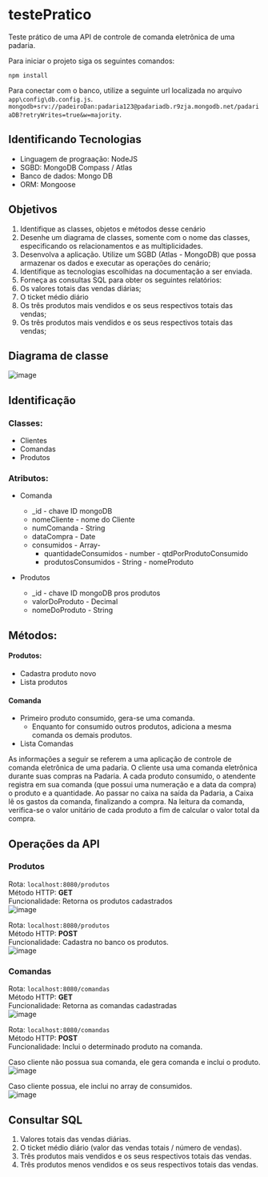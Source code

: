 # testePratico

Teste prático de uma API de controle de comanda eletrônica de uma padaria.

Para iniciar o projeto siga os seguintes comandos:
``` shell
npm install
```

Para conectar com o banco, utilize a seguinte url localizada no arquivo `app\config\db.config.js`.
`mongodb+srv://padeiroDan:padaria123@padariadb.r9zja.mongodb.net/padariaDB?retryWrites=true&w=majority`.  


## Identificando Tecnologias
- Linguagem de prograação: NodeJS
- SGBD: MongoDB Compass / Atlas 
- Banco de dados: Mongo DB
- ORM: Mongoose

## Objetivos

1. Identifique as classes, objetos e métodos desse cenário
2. Desenhe um diagrama de classes, somente com o nome das classes, especificando os relacionamentos e as multiplicidades.
3. Desenvolva a aplicação. Utilize um SGBD (Atlas - MongoDB) que possa armazenar os dados e executar as operações do cenário;
4. Identifique as tecnologias escolhidas na documentação a ser enviada.
5. Forneça as consultas SQL para obter os seguintes relatórios:
6. Os valores totais das vendas diárias;
7. O ticket médio diário
8. Os três produtos mais vendidos e os seus respectivos totais das vendas;
9. Os três produtos mais vendidos e os seus respectivos totais das vendas;

## Diagrama de classe
![image](https://user-images.githubusercontent.com/65087142/156045591-73a74878-e0b9-415e-904e-ed36e27e89fc.png)

## Identificação

### Classes:

- Clientes
- Comandas
- Produtos

### Atributos:

- Comanda

  - \_id - chave ID mongoDB
  - nomeCliente - nome do Cliente
  - numComanda - String
  - dataCompra - Date
  - consumidos - Array-
    - quantidadeConsumidos - number - qtdPorProdutoConsumido
    - produtosConsumidos - String - nomeProduto

- Produtos
  - \_id - chave ID mongoDB pros produtos
  - valorDoProduto - Decimal
  - nomeDoProduto - String

## Métodos:

#### Produtos:

- Cadastra produto novo
- Lista produtos

#### Comanda

- Primeiro produto consumido, gera-se uma comanda.
  - Enquanto for consumido outros produtos, adiciona a mesma comanda os demais produtos.
- Lista Comandas

As informações a seguir se referem a uma aplicação de controle de comanda eletrônica de uma padaria.
O cliente usa uma comanda eletrônica durante suas compras na Padaria.
A cada produto consumido, o atendente registra em sua comanda (que possui uma numeração e a data da compra) o produto e a quantidade.
Ao passar no caixa na saída da Padaria, a Caixa lê os gastos da comanda, finalizando a compra.
Na leitura da comanda, verifica-se o valor unitário de cada produto a fim de calcular o valor total da compra.

## Operações da API
### Produtos
Rota: `localhost:8080/produtos`  
Método HTTP: **GET**  
Funcionalidade: Retorna os produtos cadastrados  
![image](https://user-images.githubusercontent.com/65087142/156045801-bceb7f95-2334-4154-b0cf-4043aa393ec7.png)

Rota: `localhost:8080/produtos`  
Método HTTP: **POST**  
Funcionalidade: Cadastra no banco os produtos.  
![image](https://user-images.githubusercontent.com/65087142/156045865-644627cc-15ff-4023-a08d-4a4cf8423160.png)

### Comandas
Rota: `localhost:8080/comandas`  
Método HTTP: **GET**  
Funcionalidade: Retorna as comandas cadastradas  
![image](https://user-images.githubusercontent.com/65087142/156045903-31dd1072-9d21-4015-9162-323370c4ef61.png)

Rota: `localhost:8080/comandas`  
Método HTTP: **POST**  
Funcionalidade: Inclui o determinado produto na comanda.  

Caso cliente não possua sua comanda, ele gera comanda e inclui o produto.  
![image](https://user-images.githubusercontent.com/65087142/156045966-a5b07802-e368-4028-9dc7-a933a0de0187.png)

Caso cliente possua, ele inclui no array de consumidos.  
![image](https://user-images.githubusercontent.com/65087142/156045981-dbdcfc3b-6d6c-42d7-9da3-1f81ec0e8712.png)

## Consultar SQL
1. Valores totais das vendas diárias.
2. O ticket médio diário (valor das vendas totais / número de vendas).
3. Três produtos mais vendidos e os seus respectivos totais das vendas.
4. Três produtos menos vendidos e os seus respectivos totais das vendas.
